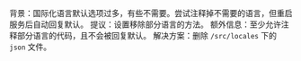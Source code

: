 背景：国际化语言默认选项过多，有些不需要。尝试注释掉不需要的语言，但重启服务后自动回复默认。
提议：设置移除部分语言的方法。
额外信息：至少允许注释部分语言的代码，且不会被回复默认。
解决方案：删除 `/src/locales` 下的 `json` 文件。
